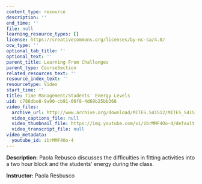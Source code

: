 ```yaml
---
content_type: resource
description: ''
end_time: ''
file: null
learning_resource_types: []
license: https://creativecommons.org/licenses/by-nc-sa/4.0/
ocw_type: ''
optional_tab_title: ''
optional_text: ''
parent_title: Learning From Challenges
parent_type: CourseSection
related_resources_text: ''
resource_index_text: ''
resourcetype: Video
start_time: ''
title: Time Management/Students' Energy Levels
uid: c788dbe8-9a90-cb91-00f8-4d69b25bb368
video_files:
  archive_url: http://www.archive.org/download/MITES.S41S12/MITES_S41S12_Teaching09_300k.mp4
  video_captions_file: null
  video_thumbnail_file: https://img.youtube.com/vi/ibrMMF4Oo-4/default.jpg
  video_transcript_file: null
video_metadata:
  youtube_id: ibrMMF4Oo-4
---
```


**Description:** Paola Rebusco discusses the difficulties in fitting activities into a two hour block and the students' energy during the class.

**Instructor:** Paola Resbusco

